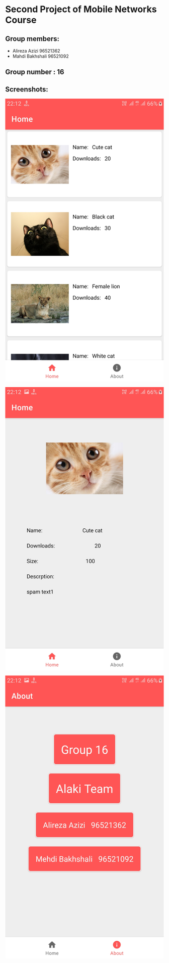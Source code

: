 # Second Project of Mobile Networks Course

## Group members:

- Alireza Azizi 96521362
- Mahdi Bakhshali 96521092

## Group number : 16

## Screenshots:

![alt text](./screenshots/1.jpg "Title")

![alt text](./screenshots/2.jpg "Title")

![alt text](./screenshots/3.jpg "Title")